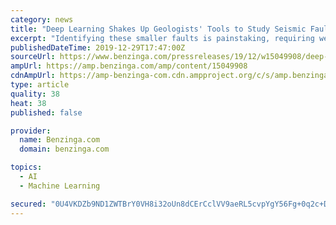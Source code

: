 ```yaml
---
category: news
title: "Deep Learning Shakes Up Geologists' Tools to Study Seismic Fault Systems"
excerpt: "Identifying these smaller faults is painstaking, requiring weeks to study individual slices from a 3D image. Researchers at the University of Texas at Austin are shaking up the process with deep learning models that identify geologic fault systems from 3D seismic images, saving scientists time and resources. The developers used NVIDIA GPUs and ..."
publishedDateTime: 2019-12-29T17:47:00Z
sourceUrl: https://www.benzinga.com/pressreleases/19/12/w15049908/deep-learning-shakes-up-geologists-tools-to-study-seismic-fault-systems
ampUrl: https://amp.benzinga.com/amp/content/15049908
cdnAmpUrl: https://amp-benzinga-com.cdn.ampproject.org/c/s/amp.benzinga.com/amp/content/15049908
type: article
quality: 38
heat: 38
published: false

provider:
  name: Benzinga.com
  domain: benzinga.com

topics:
  - AI
  - Machine Learning

secured: "0U4VKDZb9ND1ZWTBrY0VH8i32oUn8dCErCclVV9aeRL5cvpYgY56Fg+0q2c+DX10CJW54Tc8lhrXKAOpg/d6yRiZGbi/yW+ENr+wVf78LCsCHAyRzFwbKtQdi0cp/GlVG/xwfAuq+dUnDF/gKgAZlL6FgwgVN/DS4PLpsoLGFBUrxkSmMtwQKJCFdcC/PjbqzOOH4DDeO2rcmakMWIr9/lvEgazhf6avrxbThfKjzJboqvoBBPDdhgQ0sJ2q1anRskzyEV88vWMoSTqM2HR/Yg==;tgMDLD1VE2YDkvvogsyNSA=="
---
```


